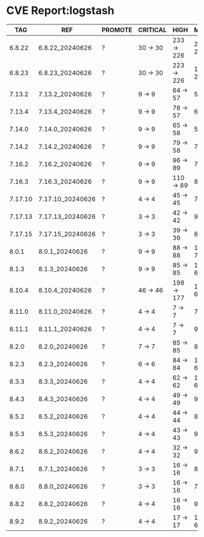 # CVE Report:logstash
|   TAG   |       REF        | PROMOTE | CRITICAL |    HIGH    |   MEDIUM   |   LOW    | UNKNOWN |
|---------|------------------|---------|----------|------------|------------|----------|---------|
| 6.8.22  | 6.8.22_20240626  | ?       | 30 -> 30 | 233 -> 226 | 220 -> 218 | 36 -> 32 | 0 -> 0  |
| 6.8.23  | 6.8.23_20240626  | ?       | 30 -> 30 | 223 -> 226 | 129 -> 217 | 7 -> 32  | 0 -> 0  |
| 7.13.2  | 7.13.2_20240626  | ?       | 9 -> 9   | 64 -> 57   | 54 -> 52   | 9 -> 5   | 0 -> 0  |
| 7.13.4  | 7.13.4_20240626  | ?       | 9 -> 9   | 78 -> 57   | 65 -> 52   | 7 -> 5   | 0 -> 0  |
| 7.14.0  | 7.14.0_20240626  | ?       | 9 -> 9   | 65 -> 58   | 59 -> 57   | 9 -> 5   | 0 -> 0  |
| 7.14.2  | 7.14.2_20240626  | ?       | 9 -> 9   | 79 -> 58   | 71 -> 58   | 7 -> 5   | 0 -> 0  |
| 7.16.2  | 7.16.2_20240626  | ?       | 9 -> 9   | 96 -> 89   | 76 -> 74   | 8 -> 4   | 0 -> 0  |
| 7.16.3  | 7.16.3_20240626  | ?       | 9 -> 9   | 110 -> 89  | 86 -> 73   | 6 -> 4   | 0 -> 0  |
| 7.17.10 | 7.17.10_20240626 | ?       | 4 -> 4   | 45 -> 45   | 71 -> 54   | 3 -> 3   | 0 -> 0  |
| 7.17.13 | 7.17.13_20240626 | ?       | 3 -> 3   | 42 -> 42   | 94 -> 51   | 21 -> 3  | 0 -> 0  |
| 7.17.15 | 7.17.15_20240626 | ?       | 3 -> 3   | 39 -> 39   | 66 -> 49   | 3 -> 3   | 0 -> 0  |
| 8.0.1   | 8.0.1_20240626   | ?       | 9 -> 9   | 88 -> 88   | 115 -> 72  | 22 -> 4  | 0 -> 0  |
| 8.1.3   | 8.1.3_20240626   | ?       | 9 -> 9   | 85 -> 85   | 110 -> 67  | 22 -> 4  | 0 -> 0  |
| 8.10.4  | 8.10.4_20240626  | ?       | 46 -> 46 | 198 -> 177 | 116 -> 66  | 10 -> 8  | 0 -> 0  |
| 8.11.0  | 8.11.0_20240626  | ?       | 4 -> 4   | 7 -> 7     | 70 -> 53   | 4 -> 4   | 0 -> 0  |
| 8.11.1  | 8.11.1_20240626  | ?       | 4 -> 4   | 7 -> 7     | 95 -> 52   | 22 -> 4  | 0 -> 0  |
| 8.2.0   | 8.2.0_20240626   | ?       | 7 -> 7   | 85 -> 85   | 84 -> 67   | 4 -> 4   | 0 -> 0  |
| 8.2.3   | 8.2.3_20240626   | ?       | 6 -> 6   | 84 -> 84   | 110 -> 67  | 22 -> 4  | 0 -> 0  |
| 8.3.3   | 8.3.3_20240626   | ?       | 4 -> 4   | 62 -> 62   | 103 -> 60  | 21 -> 3  | 0 -> 0  |
| 8.4.3   | 8.4.3_20240626   | ?       | 4 -> 4   | 49 -> 49   | 96 -> 53   | 21 -> 3  | 0 -> 0  |
| 8.5.2   | 8.5.2_20240626   | ?       | 4 -> 4   | 44 -> 44   | 81 -> 64   | 4 -> 4   | 0 -> 0  |
| 8.5.3   | 8.5.3_20240626   | ?       | 4 -> 4   | 43 -> 43   | 99 -> 56   | 22 -> 4  | 0 -> 0  |
| 8.6.2   | 8.6.2_20240626   | ?       | 4 -> 4   | 32 -> 32   | 96 -> 53   | 22 -> 4  | 0 -> 0  |
| 8.7.1   | 8.7.1_20240626   | ?       | 3 -> 3   | 16 -> 16   | 89 -> 46   | 22 -> 4  | 0 -> 0  |
| 8.8.0   | 8.8.0_20240626   | ?       | 3 -> 3   | 16 -> 16   | 75 -> 58   | 4 -> 4   | 0 -> 0  |
| 8.8.2   | 8.8.2_20240626   | ?       | 4 -> 4   | 16 -> 16   | 98 -> 70   | 5 -> 5   | 0 -> 0  |
| 8.9.2   | 8.9.2_20240626   | ?       | 4 -> 4   | 17 -> 17   | 104 -> 61  | 23 -> 5  | 0 -> 0  |
